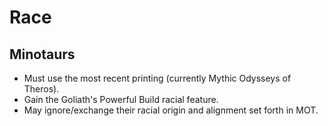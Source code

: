 # Race

## Minotaurs

* Must use the most recent printing (currently Mythic Odysseys of Theros). 
* Gain the Goliath's Powerful Build racial feature. 
* May ignore/exchange their racial origin and alignment set forth in MOT.